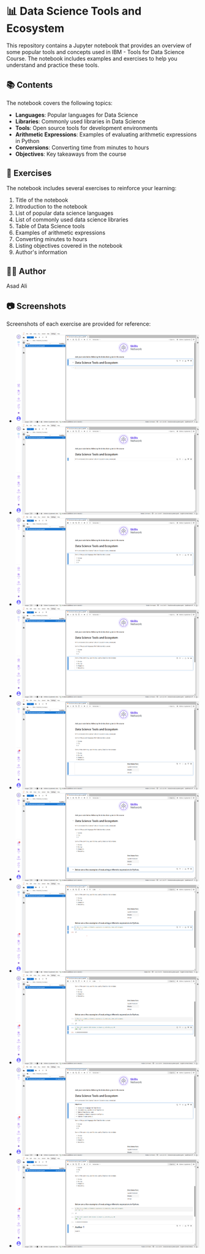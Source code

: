 # 📊 Data Science Tools and Ecosystem

This repository contains a Jupyter notebook that provides an overview of some popular tools and concepts used in IBM - Tools for Data Science Course. The notebook includes examples and exercises to help you understand and practice these tools.

## 📚 Contents

The notebook covers the following topics:
- **Languages**: Popular languages for Data Science
- **Libraries**: Commonly used libraries in Data Science
- **Tools**: Open source tools for development environments
- **Arithmetic Expressions**: Examples of evaluating arithmetic expressions in Python
- **Conversions**: Converting time from minutes to hours
- **Objectives**: Key takeaways from the course

## 🚀 Exercises

The notebook includes several exercises to reinforce your learning:
1. Title of the notebook
2. Introduction to the notebook
3. List of popular data science languages
4. List of commonly used data science libraries
5. Table of Data Science tools
6. Examples of arithmetic expressions
7. Converting minutes to hours
8. Listing objectives covered in the notebook
9. Author's information

## 👩‍💻 Author

Asad Ali

## 📷 Screenshots

Screenshots of each exercise are provided for reference:
- ![](screenshots/2-title.png)
- ![](screenshots/3-intro.png)
- ![](screenshots/4-dslanguages.png)
- ![](screenshots/5-dslibraries.png)
- ![](screenshots/6-dstools.png)
- ![](screenshots/7-introarithmetic.png)
- ![](screenshots/8-multiplyandaddintegers.png)
- ![](screenshots/9-hourstominutes.png)
- ![](screenshots/10-objectives.png)
- ![](screenshots/11-authordetails.png)
